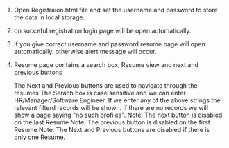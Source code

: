 
1. Open Registraion.html file and set the username and password to store the data in local storage.
2. on succeful registration login page will be open automatically.
3. if you give correct username and password resume page will open automatically.
otherwise alert message will occur.
4. Resume page contains a search box, Resume view and next and previous buttons  



   The Next and Previous buttons are used to navigate through the resumes 
   The Serach box is case sensitive and we can enter  HR/Manager/Software Engineer. 
   If we enter any of the above strings the relevant filterd records will be shown. 
   if there are no records we will show a page saying "no such profiles". 
   Note: The next button is disabled on the last Resume 
   Note: The previous button is disabled on the first Resume
   Note: The Next and Previous buttons are disabled if there is only one Resume. 